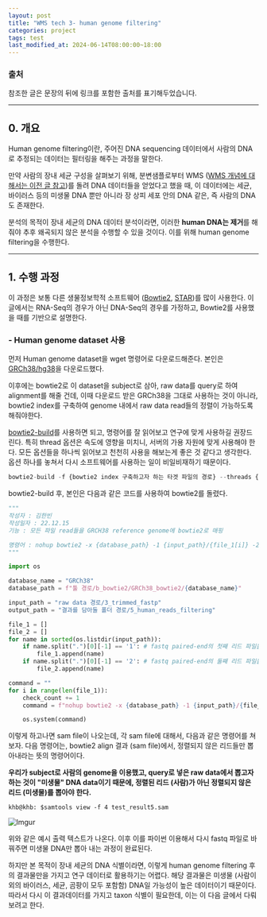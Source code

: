 ```yaml
---
layout: post
title: "WMS tech 3- human genome filtering"
categories: project
tags: test
last_modified_at: 2024-06-14T08:00:00~18:00
---
```



### 출처

참조한 글은 문장의 뒤에 링크를 포함한 출처를 표기해두었습니다.  

---  

## 0. 개요  

Human genome filtering이란, 주어진 DNA sequencing 데이터에서 사람의 DNA로 추정되는 데이터는 필터링을 해주는 과정을 말한다.  

만약 사람의 장내 세균 구성을 살펴보기 위해, 분변샘플로부터 WMS ([WMS 개념에 대해서는 이전 글 참고](https://rlagksqls17.github.io/project/2024/05/16/wgs.html))를 돌려 DNA 데이터들을 얻었다고 했을 때, 이 데이터에는 세균, 바이러스 등의 미생물 DNA 뿐만 아니라 장 상피 세포 안의 DNA 같은, 즉 사람의 DNA도 존재한다.  

분석의 목적이 장내 세균의 DNA 데이터 분석이라면, 이러한 **human DNA는 제거**를 해줘야 추후 왜곡되지 않은 분석을 수행할 수 있을 것이다. 이를 위해 human genome filtering을 수행한다.  

---  

## 1. 수행 과정  

이 과정은 보통 다른 생물정보학적 소프트웨어 ([Bowtie2](https://www.ncbi.nlm.nih.gov/pmc/articles/PMC3322381/), [STAR](https://academic.oup.com/bioinformatics/article/29/1/15/272537))를 많이 사용한다. 이 글에서는 RNA-Seq의 경우가 아닌 DNA-Seq의 경우를 가정하고, Bowtie2를 사용했을 때를 기반으로 설명한다.   

### - Human genome dataset 사용  

먼저 Human genome dataset을 wget 명령어로 다운로드해준다. 본인은 [GRCh38/hg38](https://www.ncbi.nlm.nih.gov/datasets/genome/GCF_000001405.26/)을 다운로드했다.  


이후에는 bowtie2로 이 dataset을 subject로 삼아, raw data를 query로 하여 alignment를 해줄 건데, 
이때 다운로드 받은 GRCh38을 그대로 사용하는 것이 아니라, bowtie2 index를 구축하여 genome 내에서 raw data read들의 정렬이 가능하도록 해줘야한다. 

[bowtie2-build](https://bowtie-bio.sourceforge.net/bowtie2/manual.shtml#the-bowtie2-build-indexer)를 사용하면 되고, 명령어를 잘 읽어보고 연구에 맞게 사용하길 권장드린다. 특히 thread 옵션은 속도에 영향을 미치니, 서버의 가용 자원에 맞게 사용해야 한다. 모든 옵션들을 하나씩 읽어보고 천천히 사용을 해보는게 좋은 것 같다고 생각한다. 옵션 하나를 놓쳐서 다시 소프트웨어를 사용하는 일이 비일비재하기 때문이다.  

```python
bowtie2-build -f {bowtie2 index 구축하고자 하는 타겟 파일의 경로} --threads {사용할 쓰레드 수} ./{해당 bowtie2 index database의 이름을 결정후, 경로 적기}  
```

bowtie2-build 후, 본인은 다음과 같은 코드를 사용하여 bowtie2를 돌렸다.  


```python
"""
작성자 : 김한빈
작성일자 : 22.12.15
기능 : 모든 파일 read들을 GRCH38 reference genome에 bowtie2로 매핑

명령어 : nohup bowtie2 -x {database_path} -1 {input_path}/{file_1[i]} -2 {input_path}/{file_2[i]} -S {file_1[i].split('.')[0][:-2]}.sam --threads 10"
"""

import os 

database_name = "GRCh38"
database_path = f"툴 경로/b_bowtie2/GRCh38_bowtie2/{database_name}"

input_path = "raw data 경로/3_trimmed_fastp"
output_path = "결과를 담아둘 폴더 경로/5_human_reads_filtering"

file_1 = []
file_2 = []
for name in sorted(os.listdir(input_path)):
    if name.split(".")[0][-1] == '1': # fastq paired-end의 첫째 리드 파일을 뜻함
        file_1.append(name)
    if name.split(".")[0][-1] == '2': # fastq paired-end의 둘째 리드 파일을 뜻함
        file_2.append(name)

command = ""
for i in range(len(file_1)):
    check_count += 1
    command = f"nohup bowtie2 -x {database_path} -1 {input_path}/{file_1[i]} -2 {input_path}/{file_2[i]} -S {file_1[i].split('.')[0][:-2]}.sam --threads 10 --no-unal"  # f string을 사용하여 command를 입력

    os.system(command)
``` 

이렇게 하고나면 sam file이 나오는데, 각 sam file에 대해서, 다음과 같은 명령어를 쳐보자. 다음 명령어는, bowtie2 align 결과 (sam file)에서, 정렬되지 않은 리드들만 뽑아내라는 뜻의 명령어이다.  

**우리가 subject로 사람의 genome을 이용했고, query로 넣은 raw data에서 뽑고자 하는 것이 "미생물" DNA data이기 때문에, 정렬된 리드 (사람)가 아닌 정렬되지 않은 리드 (미생물)를 뽑아야 한다.**


```linux
khb@khb: $samtools view -f 4 test_result5.sam
```  

![Imgur](https://imgur.com/JA1a0On.jpg)  

위와 같은 예시 출력 텍스트가 나온다. 이후 이를 파이썬 이용해서 다시 fastq 파일로 바꿔주면 미생물 DNA만 뽑아 내는 과정이 완료된다.  

하지만 본 목적이 장내 세균의 DNA 식별이라면, 이렇게 human genome filtering 후의 결과물만을 가지고 연구 데이터로 활용하기는 어렵다. 해당 결과물은 미생물 (사람이외의 바이러스, 세균, 곰팡이 모두 포함함) DNA일 가능성이 높은 데이터이기 때문이다. 따라서 다시 이 결과데이터를 가지고 taxon 식별이 필요한데, 이는 이 다음 글에서 다뤄보려고 한다.  


